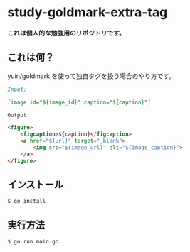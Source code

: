 # study-goldmark-extra-tag

**これは個人的な勉強用のリポジトリです。**

## これは何？

yuin/goldmark を使って独自タグを扱う場合のやり方です。

```markdown
Input:

[image id="${image_id}" caption="${caption}"]

Output:

<figure>
	<figcaption>${caption}</figcaption>
	<a href="${url}" target="_blank">
		<img src="${image_url}" alt="${image_caption}">
	</a>
</figure>
```

## インストール

```shell
$ go install
```

## 実行方法

```shell
$ go run main.go
```